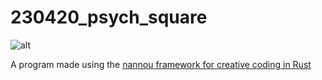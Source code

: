 # 230420_psych_square
![alt](scree.png)

A program made using the [nannou framework for creative coding in Rust](https://nannou.cc)
